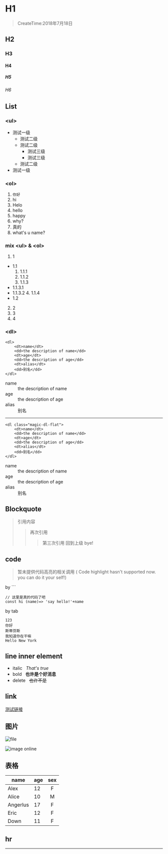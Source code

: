 # H1

>CreateTime:2018年7月18日

<tag label="test,测试,md,magicMd2Html,parser">

<ToC>

## H2

### H3

#### H4

##### H5

###### H6

## List

### &lt;ul&gt;

* 测试一级
  * 测试二级
  * 测试二级
    * 测试三级
    * 测试三级
  * 测试二级
* 测试一级

### &lt;ol&gt;

1. `你好`
  1. hi
  2. Helo
   1. hello
   2. happy
  3. why?
2. 真的
3. what's u name?

### mix &lt;ul&gt; & &lt;ol&gt;

1. 1
  * 1.1
    1. 1.1.1
    2. 1.1.2
    3. 1.1.3
  * 1.1.3.1
  * 1.1.3.2
    4. 1.1.4
  * 1.2
2. 2
3. 3
4. 4

### &lt;dl&gt;

```
<dl>
    <dt>name</dt>
    <dd>the description of name</dd>
    <dt>age</dt>
    <dd>the description of age</dd>
    <dt>alias</dt>
    <dd>别名</dd>
</dl>
```
<dl>
    <dt>name</dt>
    <dd>the description of name</dd>
    <dt>age</dt>
    <dd>the description of age</dd>
    <dt>alias</dt>
    <dd>别名</dd>
</dl>

<hr>

```
<dl class="magic-dl-flat">
    <dt>name</dt>
    <dd>the description of name</dd>
    <dt>age</dt>
    <dd>the description of age</dd>
    <dt>alias</dt>
    <dd>别名</dd>
</dl>
```
<dl class="magic-dl-flat">
    <dt>name</dt>
    <dd>the description of name</dd>
    <dt>age</dt>
    <dd>the description of age</dd>
    <dt>alias</dt>
    <dd>别名</dd>
</dl>

## Blockquote

>引用内容
>>再次引用
>>>第三次引用
>>回到上级
>bye!

## code

>暂未提供代码高亮的相关调用 ( Code highlight hasn't supported now. you can do it your self!)

by &#x60;&#x60;&#x60;

```
// 这里是真的代码了吧
const hi (name)=> 'say hello!'+name
```
by tab

    123
    你好
    斯蒂芬斯
    我知道你在干嘛
    Hello New York

## line inner element

* italic&nbsp;&nbsp;&nbsp;*That's true*
* bold&nbsp;&nbsp;&nbsp;__也许是个好消息__
* delete&nbsp;&nbsp;&nbsp;~~也许不是~~

## link

[测试链接](https://www.npmjs.com/package/magic-md2html)

## 图片

![file](../test/attachfiles/magic.jpg)

![image online](https://i2.kym-cdn.com/entries/icons/original/000/012/686/Magic-Book-Wallpaper.jpg)

## 表格

|  name  | age | sex  |
| -------- |-------|:--:|
|  Alex    |   12  | F |
| Alice    |   10  | M |
| Angerlus    |   17  | F |
| Eric    |   12  | F |
| Down    |   11  | F |

## hr

<hr>



